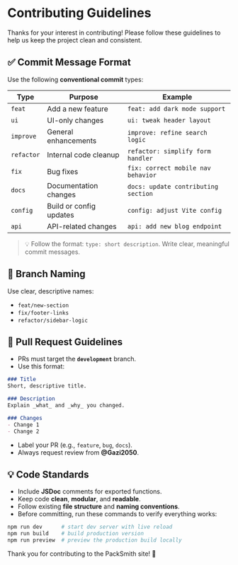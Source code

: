 # Contributing Guidelines

Thanks for your interest in contributing! Please follow these guidelines to help us keep the project clean and consistent.

## ✅ Commit Message Format

Use the following **conventional commit** types:

| **Type**   | **Purpose**             | **Example**                         |
| ---------- | ----------------------- | ----------------------------------- |
| `feat`     | Add a new feature       | `feat: add dark mode support`       |
| `ui`       | UI-only changes         | `ui: tweak header layout`           |
| `improve`  | General enhancements    | `improve: refine search logic`      |
| `refactor` | Internal code cleanup   | `refactor: simplify form handler`   |
| `fix`      | Bug fixes               | `fix: correct mobile nav behavior`  |
| `docs`     | Documentation changes   | `docs: update contributing section` |
| `config`   | Build or config updates | `config: adjust Vite config`        |
| `api`      | API-related changes     | `api: add new blog endpoint`        |

> 💡 Follow the format: `type: short description`. Write clear, meaningful commit messages.

## 🌿 Branch Naming

Use clear, descriptive names:

* `feat/new-section`
* `fix/footer-links`
* `refactor/sidebar-logic`

## 🔁 Pull Request Guidelines

* PRs must target the **`development`** branch.
* Use this format:

```md
### Title
Short, descriptive title.

### Description
Explain _what_ and _why_ you changed.

### Changes
- Change 1
- Change 2
```

* Label your PR (e.g., `feature`, `bug`, `docs`).
* Always request review from **@Gazi2050**.

## 💡 Code Standards

* Include **JSDoc** comments for exported functions.
* Keep code **clean**, **modular**, and **readable**.
* Follow existing **file structure** and **naming conventions**.
* Before committing, run these commands to verify everything works:

```bash
npm run dev      # start dev server with live reload
npm run build    # build production version
npm run preview  # preview the production build locally
```

Thank you for contributing to the PackSmith site! 💙
